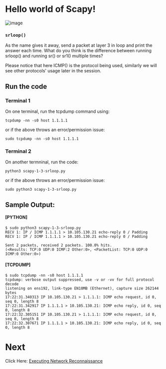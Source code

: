 # Hello world of Scapy!

![image](https://user-images.githubusercontent.com/17419002/171995490-aa393b55-b0c8-4003-a0ea-b1fcbfa49809.png)


### `srloop()`

As the name gives it away, send a packet at layer 3 in loop and print the answer each time. What do you think is the difference between running srloop() and running sr() or sr1() multiple times?

Please notice that here ICMP() is the protocol being used, similarly we will see other protocols' usage later in the session.

## Run the code

### Terminal 1
On one terminal, run the tcpdump command using:

```
tcpdump -nn -s0 host 1.1.1.1
```

or if the above throws an error/permission issue:

```
sudo tcpdump -nn -s0 host 1.1.1.1
```

### Terminal 2

On another termninal, run the code:

```
python3 scapy-1-3-srloop.py
```

or if the above throws an error/permission issue:

```
sudo python3 scapy-1-3-srloop.py
```


## Sample Output:


#### [PYTHON]
```
$ sudo python3 scapy-1-3-srloop.py
RECV 1: IP / ICMP 1.1.1.1 > 10.105.130.21 echo-reply 0 / Padding
RECV 1: IP / ICMP 1.1.1.1 > 10.105.130.21 echo-reply 0 / Padding

Sent 2 packets, received 2 packets. 100.0% hits.
(<Results: TCP:0 UDP:0 ICMP:2 Other:0>, <PacketList: TCP:0 UDP:0 ICMP:0 Other:0>)

```


#### [TCPDUMP]

```
$ sudo tcpdump -nn -s0 host 1.1.1.1
tcpdump: verbose output suppressed, use -v or -vv for full protocol decode
listening on ens192, link-type EN10MB (Ethernet), capture size 262144 bytes
17:22:31.340313 IP 10.105.130.21 > 1.1.1.1: ICMP echo request, id 0, seq 0, length 8
17:22:31.342917 IP 1.1.1.1 > 10.105.130.21: ICMP echo reply, id 0, seq 0, length 8
17:22:32.305151 IP 10.105.130.21 > 1.1.1.1: ICMP echo request, id 0, seq 0, length 8
17:22:32.307671 IP 1.1.1.1 > 10.105.130.21: ICMP echo reply, id 0, seq 0, length 8
```
# Next
Click Here: [Executing Network Reconnaissance](05-Reconn-the-network-1-syn-scan.md)
